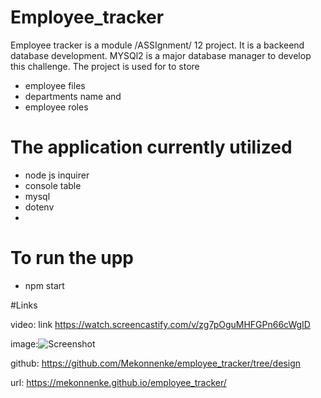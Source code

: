 # Employee_tracker
Employee tracker is a module /ASSIgnment/ 12 project. It is a backeend database development. MYSQl2 is a major database manager to develop this challenge.
The project is used for to store
- employee files
- departments name and
- employee roles


# The application currently utilized
- node js inquirer
 - console table
 - mysql
 - dotenv
 - 
# To run the upp 
 - npm start 

#Links

video: link https://watch.screencastify.com/v/zg7pOguMHFGPn66cWgID

image:![Screenshot ](https://user-images.githubusercontent.com/90818220/149727357-086421a1-1676-4f2e-8939-2311e882efb3.jpg)

github: https://github.com/Mekonnenke/employee_tracker/tree/design

url: https://mekonnenke.github.io/employee_tracker/
